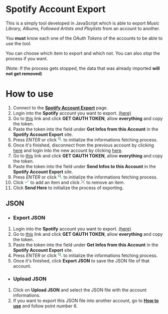 # Spotify Account Export

This is a simply tool developed in JavaScript which is able to export *Music Library, Albums, Followed Artists and Playlists* from an account to another.

You **must** know each one of the *OAuth Tokens* of the accounts to be able to use the tool.

You can choose which item to export and which not. You can also *stop* the process if you want.

(Note: If the process gets stopped, the data that was already imported **will not get removed**)


# How to use

1. Connect to the [**Spotify Account Export**](http://sasopenna.github.io/spotify/) page.
2. Login into the **Spotify** account you want to export. [(here)](https://accounts.spotify.com/it-IT/login)
3. Go to [this](https://developer.spotify.com/web-api/console/get-current-user/token?scope=user-read-private&scope=user-read-birthdate&scope=user-read-email&scope=playlist-read-private&scope=playlist-read-collaborative&scope=playlist-modify-public&scope=playlist-modify-private&scope=user-library-read&scope=user-library-modify&scope=user-follow-read&scope=user-follow-modify&scope=user-top-read&scope=user-read-playback-state&scope=user-read-recently-played&scope=user-read-currently-playing&scope=user-modify-playback-state) link and click **GET OAUTH TOKEN**, allow **everything** and copy the token.
4. Paste the token into the field under **Get Infos from this Account** in the **Spotify Account Export** site.
5. Press *ENTER* or click <img src="https://raw.githubusercontent.com/sasopenna/spotify-account-export/master/img/search.png" width="14px"> to initialize the informations fetching process.
6. Once it's finished, disconnect from the previous account by clicking [here](https://www.spotify.com/it/logout/) and login into the new account by clicking [here](https://accounts.spotify.com/it-IT/login).
7. Go to [this](https://developer.spotify.com/web-api/console/get-current-user/token?scope=user-read-private&scope=user-read-birthdate&scope=user-read-email&scope=playlist-read-private&scope=playlist-read-collaborative&scope=playlist-modify-public&scope=playlist-modify-private&scope=user-library-read&scope=user-library-modify&scope=user-follow-read&scope=user-follow-modify&scope=user-top-read&scope=user-read-playback-state&scope=user-read-recently-played&scope=user-read-currently-playing&scope=user-modify-playback-state) link and click **GET OAUTH TOKEN**, allow **everything** and copy the token.
8. Paste the token into the field under **Send Infos to this Account** in the **Spotify Account Export** site.
9. Press *ENTER* or click <img src="https://raw.githubusercontent.com/sasopenna/spotify-account-export/master/img/search.png" width="14px"> to initialize the informations fetching process.
10. Click <img src="https://raw.githubusercontent.com/sasopenna/spotify-account-export/master/img/add.png" width="14px"> to add an item and click <img src="https://raw.githubusercontent.com/sasopenna/spotify-account-export/master/img/remove.png" width="14px"> to remove an item.
11. Click **Send Here** to initialize the process of exporting.

## JSON
- ### Export JSON
1. Login into the **Spotify** account you want to export. [(here)](https://accounts.spotify.com/it-IT/login)
2. Go to [this](https://developer.spotify.com/web-api/console/get-current-user/token?scope=user-read-private&scope=user-read-birthdate&scope=user-read-email&scope=playlist-read-private&scope=playlist-read-collaborative&scope=playlist-modify-public&scope=playlist-modify-private&scope=user-library-read&scope=user-library-modify&scope=user-follow-read&scope=user-follow-modify&scope=user-top-read&scope=user-read-playback-state&scope=user-read-recently-played&scope=user-read-currently-playing&scope=user-modify-playback-state) link and click **GET OAUTH TOKEN**, allow **everything** and copy the token. 
3. Paste the token into the field under **Get Infos from this Account** in the **Spotify Account Export** site.
4. Press *ENTER* or click <img src="https://raw.githubusercontent.com/sasopenna/spotify-account-export/master/img/search.png" width="14px"> to initialize the informations fetching process.
5. Once it's finished, click **Export JSON** to save the JSON file of that account.
- ### Upload JSON
1. Click on **Upload JSON** and select the JSON file with the account informations.
2. If you want to export this JSON file into another account, go to [**How to use**](https://github.com/sasopenna/spotify-account-export/blob/master/README.md#how-to-use) and follow point number 6.
